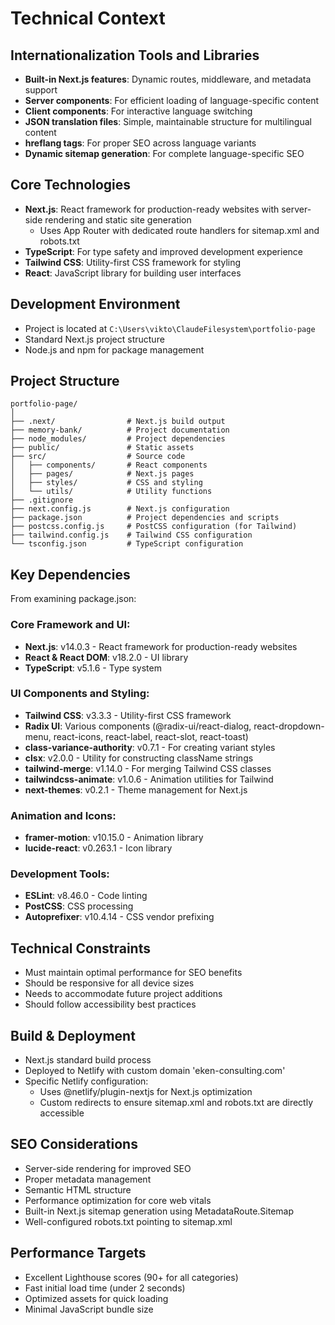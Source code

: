 # Technical Context

## Internationalization Tools and Libraries
- **Built-in Next.js features**: Dynamic routes, middleware, and metadata support
- **Server components**: For efficient loading of language-specific content
- **Client components**: For interactive language switching
- **JSON translation files**: Simple, maintainable structure for multilingual content
- **hreflang tags**: For proper SEO across language variants
- **Dynamic sitemap generation**: For complete language-specific SEO

## Core Technologies
- **Next.js**: React framework for production-ready websites with server-side rendering and static site generation
  - Uses App Router with dedicated route handlers for sitemap.xml and robots.txt
- **TypeScript**: For type safety and improved development experience
- **Tailwind CSS**: Utility-first CSS framework for styling
- **React**: JavaScript library for building user interfaces

## Development Environment
- Project is located at `C:\Users\vikto\ClaudeFilesystem\portfolio-page`
- Standard Next.js project structure
- Node.js and npm for package management

## Project Structure
```
portfolio-page/
│
├── .next/                # Next.js build output
├── memory-bank/          # Project documentation
├── node_modules/         # Project dependencies
├── public/               # Static assets
├── src/                  # Source code
│   ├── components/       # React components
│   ├── pages/            # Next.js pages
│   ├── styles/           # CSS and styling
│   └── utils/            # Utility functions
├── .gitignore
├── next.config.js        # Next.js configuration
├── package.json          # Project dependencies and scripts
├── postcss.config.js     # PostCSS configuration (for Tailwind)
├── tailwind.config.js    # Tailwind CSS configuration
└── tsconfig.json         # TypeScript configuration
```

## Key Dependencies
From examining package.json:

### Core Framework and UI:
- **Next.js**: v14.0.3 - React framework for production-ready websites
- **React & React DOM**: v18.2.0 - UI library
- **TypeScript**: v5.1.6 - Type system

### UI Components and Styling:
- **Tailwind CSS**: v3.3.3 - Utility-first CSS framework
- **Radix UI**: Various components (@radix-ui/react-dialog, react-dropdown-menu, react-icons, react-label, react-slot, react-toast)
- **class-variance-authority**: v0.7.1 - For creating variant styles
- **clsx**: v2.0.0 - Utility for constructing className strings
- **tailwind-merge**: v1.14.0 - For merging Tailwind CSS classes
- **tailwindcss-animate**: v1.0.6 - Animation utilities for Tailwind
- **next-themes**: v0.2.1 - Theme management for Next.js

### Animation and Icons:
- **framer-motion**: v10.15.0 - Animation library
- **lucide-react**: v0.263.1 - Icon library

### Development Tools:
- **ESLint**: v8.46.0 - Code linting
- **PostCSS**: CSS processing
- **Autoprefixer**: v10.4.14 - CSS vendor prefixing

## Technical Constraints
- Must maintain optimal performance for SEO benefits
- Should be responsive for all device sizes
- Needs to accommodate future project additions
- Should follow accessibility best practices

## Build & Deployment
- Next.js standard build process
- Deployed to Netlify with custom domain 'eken-consulting.com'
- Specific Netlify configuration:
  - Uses @netlify/plugin-nextjs for Next.js optimization
  - Custom redirects to ensure sitemap.xml and robots.txt are directly accessible

## SEO Considerations
- Server-side rendering for improved SEO
- Proper metadata management
- Semantic HTML structure
- Performance optimization for core web vitals
- Built-in Next.js sitemap generation using MetadataRoute.Sitemap
- Well-configured robots.txt pointing to sitemap.xml

## Performance Targets
- Excellent Lighthouse scores (90+ for all categories)
- Fast initial load time (under 2 seconds)
- Optimized assets for quick loading
- Minimal JavaScript bundle size
